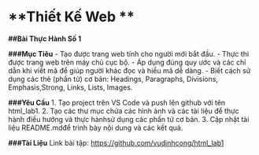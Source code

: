 # **Thiết Kế Web **

**##Bài Thực Hành Số 1**

**###Mục Tiêu**
    - Tạo được trang web tính cho người mới bắt đầu.
    - Thực thi được trang web trên máy chủ cục bộ.
    - Áp dụng đúng quy ước và các chỉ dẫn khi viết mã để giúp người khác đọc và hiểu mã dễ dàng.
    - Biết cách sử dụng các thẻ (phần tử) cơ bản: Headings, Paragraphs, Divisions, Emphasis,Strong, Links, Lists, Images.
    
**###Yêu Cầu**
    1. Tạo project trên VS Code và push lên github với tên html_lab1.
    2. Tạo các thư mục chứa các hình ảnh và các tài liệu để thực hành điều hướng và thực hànhsử dụng các phần tử cơ bản.
    3. Cập nhật tài liệu README.mdđể trình bày nội dung và các kết quả.
    
**###Tài Liệu**
   Link bài tập: https://github.com/vudinhcong/html_lab1

